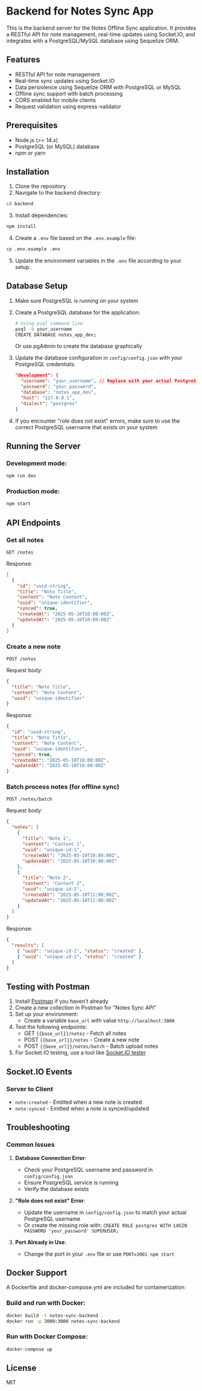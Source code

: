 # Backend for Notes Sync App

This is the backend server for the Notes Offline Sync application. It provides a RESTful API for note management, real-time updates using Socket.IO, and integrates with a PostgreSQL/MySQL database using Sequelize ORM.

## Features

- RESTful API for note management
- Real-time sync updates using Socket.IO
- Data persistence using Sequelize ORM with PostgreSQL or MySQL
- Offline sync support with batch processing
- CORS enabled for mobile clients
- Request validation using express-validator

## Prerequisites

- Node.js (>= 14.x)
- PostgreSQL (or MySQL) database
- npm or yarn

## Installation

1. Clone the repository
2. Navigate to the backend directory:

```bash
cd backend
```

3. Install dependencies:

```bash
npm install
```

4. Create a `.env` file based on the `.env.example` file:

```bash
cp .env.example .env
```

5. Update the environment variables in the `.env` file according to your setup.

## Database Setup

1. Make sure PostgreSQL is running on your system
2. Create a PostgreSQL database for the application:

   ```bash
   # Using psql command line
   psql -U your_username
   CREATE DATABASE notes_app_dev;
   ```

   Or use pgAdmin to create the database graphically

3. Update the database configuration in `config/config.json` with your PostgreSQL credentials:

   ```json
   "development": {
     "username": "your_username", // Replace with your actual PostgreSQL username
     "password": "your_password",
     "database": "notes_app_dev",
     "host": "127.0.0.1",
     "dialect": "postgres"
   }
   ```

4. If you encounter "role does not exist" errors, make sure to use the correct PostgreSQL username that exists on your system

## Running the Server

### Development mode:

```bash
npm run dev
```

### Production mode:

```bash
npm start
```

## API Endpoints

### Get all notes

```
GET /notes
```

Response:

```json
[
  {
    "id": "uuid-string",
    "title": "Note Title",
    "content": "Note Content",
    "uuid": "unique-identifier",
    "synced": true,
    "createdAt": "2025-05-10T10:00:00Z",
    "updatedAt": "2025-05-10T10:00:00Z"
  }
]
```

### Create a new note

```
POST /notes
```

Request body:

```json
{
  "title": "Note Title",
  "content": "Note Content",
  "uuid": "unique-identifier"
}
```

Response:

```json
{
  "id": "uuid-string",
  "title": "Note Title",
  "content": "Note Content",
  "uuid": "unique-identifier",
  "synced": true,
  "createdAt": "2025-05-10T10:00:00Z",
  "updatedAt": "2025-05-10T10:00:00Z"
}
```

### Batch process notes (for offline sync)

```
POST /notes/batch
```

Request body:

```json
{
  "notes": [
    {
      "title": "Note 1",
      "content": "Content 1",
      "uuid": "unique-id-1",
      "createdAt": "2025-05-10T10:00:00Z",
      "updatedAt": "2025-05-10T10:00:00Z"
    },
    {
      "title": "Note 2",
      "content": "Content 2",
      "uuid": "unique-id-2",
      "createdAt": "2025-05-10T11:00:00Z",
      "updatedAt": "2025-05-10T11:00:00Z"
    }
  ]
}
```

Response:

```json
{
  "results": [
    { "uuid": "unique-id-1", "status": "created" },
    { "uuid": "unique-id-2", "status": "created" }
  ]
}
```

## Testing with Postman

1. Install [Postman](https://www.postman.com/downloads/) if you haven't already
2. Create a new collection in Postman for "Notes Sync API"
3. Set up your environment:
   - Create a variable `base_url` with value `http://localhost:3000`
4. Test the following endpoints:
   - GET `{{base_url}}/notes` - Fetch all notes
   - POST `{{base_url}}/notes` - Create a new note
   - POST `{{base_url}}/notes/batch` - Batch upload notes
5. For Socket.IO testing, use a tool like [Socket.IO tester](https://github.com/socketio/socket.io-tester)

## Socket.IO Events

### Server to Client

- `note:created` - Emitted when a new note is created
- `note:synced` - Emitted when a note is synced/updated

## Troubleshooting

### Common Issues

1. **Database Connection Error**:

   - Check your PostgreSQL username and password in `config/config.json`
   - Ensure PostgreSQL service is running
   - Verify the database exists

2. **"Role does not exist" Error**:

   - Update the username in `config/config.json` to match your actual PostgreSQL username
   - Or create the missing role with: `CREATE ROLE postgres WITH LOGIN PASSWORD 'your_password' SUPERUSER;`

3. **Port Already in Use**:
   - Change the port in your `.env` file or use `PORT=3001 npm start`

## Docker Support

A Dockerfile and docker-compose.yml are included for containerization:

### Build and run with Docker:

```bash
docker build -t notes-sync-backend .
docker run -p 3000:3000 notes-sync-backend
```

### Run with Docker Compose:

```bash
docker-compose up
```

## License

MIT
